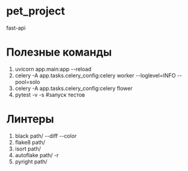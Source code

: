 # pet_project
fast-api

# Полезные команды
1. uvicorn app.main:app --reload 
2. celery -A app.tasks.celery_config:celery worker --loglevel=INFO --pool=solo
3. celery -A app.tasks.celery_config:celery flower
4. pytest -v -s #запуск тестов

# Линтеры
1. black path/ --diff --color
2. flake8 path/
3. isort path/
4. autoflake path/ -r
5. pyright path/